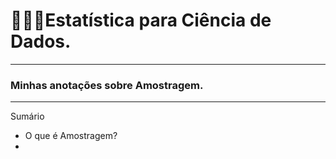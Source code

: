 # 👩‍🔬🎲Estatística para Ciência de Dados.

---

### Minhas anotações sobre Amostragem.

---

Sumário

* O que é Amostragem?
* 

